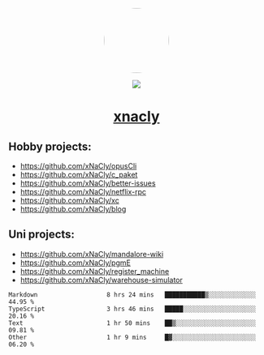 <p align="center">
  <img style="border-radius: 100px" width="128" height="128" src="https://avatars.githubusercontent.com/u/47723417?v=4"/>
</p>
<p align="center">
  <img src="https://komarev.com/ghpvc/?username=xnacly&&style=flat-square"/>
</p>

<h1 align="center"><a href="https://xnacly.me"> xnacly</a> </h1>

## Hobby projects:
- https://github.com/xNaCly/opusCli
- https://github.com/xNaCly/c_paket
- https://github.com/xNaCly/better-issues
- https://github.com/xNaCly/netflix-rpc
- https://github.com/xNaCly/xc
- https://github.com/xNaCly/blog

## Uni projects:
- https://github.com/xNaCly/mandalore-wiki
- https://github.com/xNaCly/pgmE
- https://github.com/xNaCly/register_machine
- https://github.com/xNaCly/warehouse-simulator


<!--START_SECTION:waka-->

```text
Markdown                   8 hrs 24 mins   ███████████▒░░░░░░░░░░░░░   44.95 %
TypeScript                 3 hrs 46 mins   █████░░░░░░░░░░░░░░░░░░░░   20.16 %
Text                       1 hr 50 mins    ██▒░░░░░░░░░░░░░░░░░░░░░░   09.81 %
Other                      1 hr 9 mins     █▓░░░░░░░░░░░░░░░░░░░░░░░   06.20 %
```

<!--END_SECTION:waka-->
